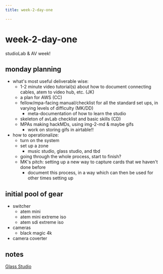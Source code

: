 ```yaml
---
title: week-2-day-one

---
```


# week-2-day-one
studioLab & AV week!
## monday planning
* what's most useful deliverable wise:
    * 1-2 minute video tutorial(s) about how to document connecting cables, atem to video hub, etc. (JK)
    * a plan for AWS (CC)
    * fellow/mpa-facing manual/checklist for all the standard set ups, in varying levels of difficulty (MK/DD)
        * meta-documentation of how to learn the studio
    * skeleton of avLab checklist and basic skills (CD)
    * MPAs making hackMDs, using img-2-md & maybe gifs
        * work on storing gifs in airtable!!
* how to operationalize:
    * turn on the system
    * set up a zone
        * music studio, glass studio, and tbd
    * going through the whole process, start to finish?
    * MK's pitch: setting up a new way to capture cards that we haven't done before
        * document this process, in a way which can then be used for other times setting up
## initial pool of gear
* switcher
    * atem mini
    * atem mini extreme iso
    * atem sdi extreme iso
* cameras
    * black magic 4k
* camera coverter

## notes
[Glass Studio](/Ie0qj2KeRuS4lpm3VXecag)
